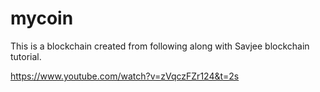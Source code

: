 # mycoin

This is a blockchain created from following along with Savjee blockchain tutorial.

https://www.youtube.com/watch?v=zVqczFZr124&t=2s
